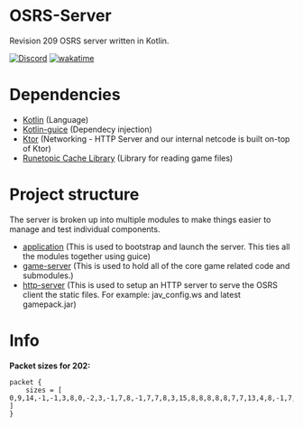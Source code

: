 # OSRS-Server

Revision 209 OSRS server written in Kotlin.

[![Discord](https://img.shields.io/discord/212385463418355713?color=%237289DA&logo=Discord&logoColor=%237289DA)](https://discord.gg/3scgBkrfMG)
[![wakatime](https://wakatime.com/badge/user/00b793fe-9bcc-4e7a-88c2-7c1879c548ce/project/ed70e7ef-2223-4791-91ae-3c27fa5f8c89.svg)](https://wakatime.com/badge/user/00b793fe-9bcc-4e7a-88c2-7c1879c548ce/project/ed70e7ef-2223-4791-91ae-3c27fa5f8c89)
# Dependencies
- [Kotlin](https://kotlinlang.org/docs/home.html) (Language)
- [Kotlin-guice](https://github.com/misfitlabsdev/kotlin-guice) (Dependecy injection)
- [Ktor](https://ktor.io/) (Networking - HTTP Server and our internal netcode is built on-top of Ktor)
- [Runetopic Cache Library](https://github.com/runetopic/cache-lib) (Library for reading game files)

# Project structure

The server is broken up into multiple modules to make things easier to manage and test individual components.

- [application](/application) (This is used to bootstrap and launch the server. This ties all the modules together using guice)
- [game-server](/game-server) (This is used to hold all of the core game related code and submodules.)
- [http-server](/http-server) (This is used to setup an HTTP server to serve the OSRS client the static files. For example: jav_config.ws and latest gamepack.jar)

# Info

**Packet sizes for 202:**
```
packet {
    sizes = [ 0,9,14,-1,-1,3,8,0,-2,3,-1,7,8,-1,7,7,8,3,15,8,8,8,8,8,7,7,13,4,8,-1,7,3,7,4,-1,-1,4,8,-2,1,-1,-1,3,2,6,3,0,8,15,-1,3,5,8,4,15,6,3,16,16,8,-1,3,7,-1,8,8,-1,3,8,-2,6,3,11,-1,8,-1,-1,8,-1,-1,11,8,7,3,15,2,9,2,0,-1,4,8,3,7,-1,-1,-1,0,-1,2,2,10,3,16,11,7,11,22 ]
}
```
